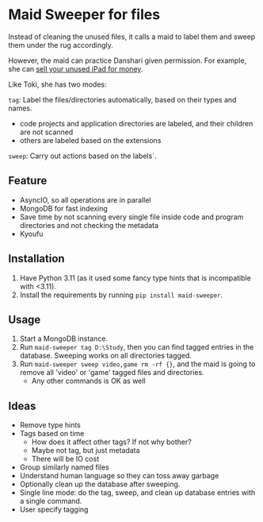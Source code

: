 # Maid Sweeper for files

Instead of cleaning the unused files, it calls a maid to label them and sweep them under the rug accordingly.

However, the maid can practice Danshari given permission. For example, she can [sell your unused iPad for money](https://comic-days.com/episode/3269754496647364302).

Like Toki, she has two modes:

`tag`: Label the files/directories automatically, based on their types and names.

- code projects and application directories are labeled, and their children are not scanned
- others are labeled based on the extensions

`sweep`: Carry out actions based on the labels`.

## Feature

* AsyncIO, so all operations are in parallel
* MongoDB for fast indexing
* Save time by not scanning every single file inside code and program directories and not checking the metadata
* Kyoufu

## Installation

1. Have Python 3.11 (as it used some fancy type hints that is incompatible with <3.11).
2. Install the requirements by running `pip install maid-sweeper`.

## Usage

1. Start a MongoDB instance.
2. Run `maid-sweeper tag D:\Study`, then you can find tagged entries in the database. Sweeping works on all directories tagged.
3. Run `maid-sweeper sweep video,game rm -rf {}`, and the maid is going to remove all 'video' or 'game' tagged files and directories.
    * Any other commands is OK as well

## Ideas

- Remove type hints
- Tags based on time
    * How does it affect other tags? If not why bother?
    * Maybe not tag, but just metadata
    * There will be IO cost
- Group similarly named files
- Understand human language so they can toss away garbage
- Optionally clean up the database after sweeping.
- Single line mode: do the tag, sweep, and clean up database entries with a single command.
- User specify tagging